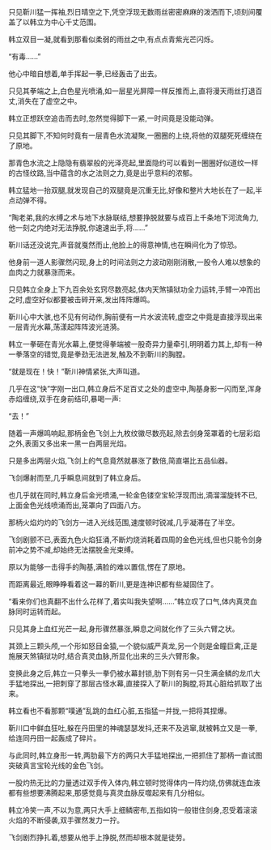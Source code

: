 
只见靳川猛一挥袖,烈日晴空之下,凭空浮现无数雨丝密密麻麻的泼洒而下,顷刻间覆盖了以韩立为中心千丈范围。

韩立双目一凝,就看到那看似柔弱的雨丝之中,有点点青紫光芒闪烁。

“有毒……”

他心中暗自想着,单手挥起一拳,已经轰击了出去。

只见其拳端之上,白色星光喷涌,如一层星光屏障一样反推而上,直将漫天雨丝打退百丈,消失在了虚空之中。

韩立正想跃空追击而去时,忽然觉得脚下一紧,一时间竟是没能动弹。

只见其脚下,不知何时竟有一层青色水流凝聚,一圈圈的上绕,将他的双腿死死缠绕在了原地。

那青色水流之上隐隐有翡翠般的光泽亮起,里面隐约可以看到一圈圈好似道纹一样的古怪纹路,当中蕴含的水之法则之力,竟是出乎意料的浓郁。

韩立猛地一抬双腿,就发现自己的双腿竟是沉重无比,好像和整片大地长在了一起,半点动弹不得。

“陶老弟,我的水缚之术与地下水脉联结,想要挣脱就要与成百上千条地下河流角力,他一刻之内绝对无法挣脱,你速速出手,将……”

靳川话还没说完,声音就戛然而止,他脸上的得意神情,也在瞬间化为了惊恐。

他身前一道人影骤然闪现,身上的时间法则之力波动刚刚消散,一股令人难以想象的血肉之力就暴涨而来。

只见韩立全身上下九百余处玄窍尽数亮起,体内天煞镇狱功全力运转,手臂一冲而出之时,虚空好似都要被击碎开来,发出阵阵爆鸣。

靳川心中大骇,也不见有何动作,胸前便有一片水波流转,虚空之中竟是直接浮现出来一层青光水幕,荡漾起阵阵波光涟漪。

韩立一拳砸在青光水幕上,便觉得拳端被一股奇异力量牵引,明明着力其上,却有一种一拳落空的错觉,竟是拳劲无法迸发,触及不到靳川的胸膛。

“就是现在！快！”靳川神情紧张,大声叫道。

几乎在这“快”字刚一出口,韩立身后不足百丈之处的虚空中,陶基身影一闪而至,浑身赤焰缠绕,双手在身前结印,暴喝一声:

“去！”

随着一声爆鸣响起,那柄金色飞剑上九枚纹徽尽数亮起,除去剑身笼罩着的七层彩焰之外,表面又多出来一黑一白两层光焰。

只是多出两层火焰,飞剑上的气息竟然就暴涨了数倍,简直堪比五品仙器。

飞剑爆射而至,几乎瞬息间就到了韩立身后。

也几乎就在同时,韩立身后金光喷涌,一轮金色镂空宝轮浮现而出,滴溜溜旋转不已,上面金色光线喷涌而出,笼罩向了四面八方。

那柄火焰灼灼的飞剑方一进入光线范围,速度顿时锐减,几乎凝滞在了半空。

飞剑剧颤不已,表面九色火焰狂涌,不断灼烧消耗着四周的金色光线,但也只能令剑身前冲之势不减,却始终无法摆脱金光束缚。

原以为能够一击得手的陶基,满脸的难以置信,愣在了原地。

而距离最近,眼睁睁看着这一幕的靳川,更是连神识都有些凝固住了。

“看来你们也真翻不出什么花样了,着实叫我失望啊……”韩立叹了口气,体内真灵血脉同时运转而起。

只见其身上血红光芒一起,身形骤然暴涨,瞬息之间就化作了三头六臂之状。

其颈上三颗头颅,一个形如怒目金猿,一个貌似威严真龙,另一个则是金瞳巨禽,正是施展天煞镇狱功时,结合真灵血脉,所显化出来的三头六臂形象。

变换此身之后,韩立一只拳头一拳仍被水幕封锁,肋下则有另一只生满金鳞的龙爪大手猛地探出,一把刺穿了那层古怪水幕,直接探入了靳川的胸膛,将其心脏给抓取了出来。

韩立看也不看那颗“噗通”乱跳的血红心脏,五指猛一并拢,一把将其捏爆。

靳川口中鲜血狂吐,躲在丹田里的神魂瑟瑟发抖,还来不及逃窜,就被韩立又是一拳,给连同丹田一起轰成了碎片。

与此同时,韩立身形一转,两肋最下方的两只大手猛地探出,一把抓住了那柄一直试图突破真言宝轮光线的金色飞剑。

一股灼热无比的力量透过双手传入体内,韩立顿时觉得体内一阵灼烧,仿佛就连血液都有些想要沸腾起来,那感觉竟与真灵血脉反噬起来有几分相似。

韩立冷笑一声,不以为意,两只大手上细鳞密布,五指如钩一般钳住剑身,忍受着滚滚火焰的不断侵袭,双手骤然发力一拧。

飞剑剧烈挣扎着,想要从他手上挣脱,然而却根本就是徒劳。